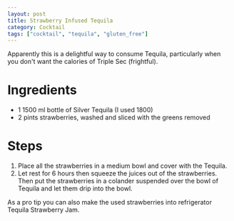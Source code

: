 ```yaml
---
layout: post
title: Strawberry Infused Tequila
category: Cocktail
tags: ["cocktail", "tequila", "gluten_free"]
---
```

Apparently this is a delightful way to consume Tequila, particularly when you don't want the calories of Triple Sec (frightful).

# Ingredients

* 1 1500 ml bottle of Silver Tequila (I used 1800)
* 2 pints strawberries, washed and sliced with the greens removed
# Steps

1.  Place all the strawberries in a medium bowl and cover with the Tequila.
2.  Let rest for 6 hours then squeeze the juices out of the strawberries.  Then put the strawberries in a colander suspended over the bowl of Tequila and let them drip into the bowl.

As a pro tip you can also make the used strawberries into refrigerator Tequila Strawberry Jam.
